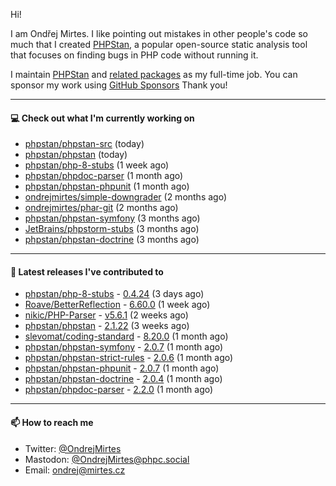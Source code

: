 Hi!

I am Ondřej Mirtes. I like pointing out mistakes in other people's code so much that I created [PHPStan](https://phpstan.org/), a popular open-source static analysis tool that focuses on finding bugs in PHP code without running it.

I maintain [PHPStan](https://github.com/phpstan/phpstan) and [related packages](https://github.com/phpstan/) as my full-time job. You can sponsor my work using [GitHub Sponsors](https://github.com/sponsors/ondrejmirtes) Thank you!

---

#### 💻 Check out what I'm currently working on

- [phpstan/phpstan-src](https://github.com/phpstan/phpstan-src) (today)
- [phpstan/phpstan](https://github.com/phpstan/phpstan) (today)
- [phpstan/php-8-stubs](https://github.com/phpstan/php-8-stubs) (1 week ago)
- [phpstan/phpdoc-parser](https://github.com/phpstan/phpdoc-parser) (1 month ago)
- [phpstan/phpstan-phpunit](https://github.com/phpstan/phpstan-phpunit) (1 month ago)
- [ondrejmirtes/simple-downgrader](https://github.com/ondrejmirtes/simple-downgrader) (2 months ago)
- [ondrejmirtes/phar-git](https://github.com/ondrejmirtes/phar-git) (2 months ago)
- [phpstan/phpstan-symfony](https://github.com/phpstan/phpstan-symfony) (3 months ago)
- [JetBrains/phpstorm-stubs](https://github.com/JetBrains/phpstorm-stubs) (3 months ago)
- [phpstan/phpstan-doctrine](https://github.com/phpstan/phpstan-doctrine) (3 months ago)

---

#### 🔭 Latest releases I've contributed to

- [phpstan/php-8-stubs](https://github.com/phpstan/php-8-stubs) - [0.4.24](https://github.com/phpstan/php-8-stubs/releases/tag/0.4.24) (3 days ago)
- [Roave/BetterReflection](https://github.com/Roave/BetterReflection) - [6.60.0](https://github.com/Roave/BetterReflection/releases/tag/6.60.0) (1 week ago)
- [nikic/PHP-Parser](https://github.com/nikic/PHP-Parser) - [v5.6.1](https://github.com/nikic/PHP-Parser/releases/tag/v5.6.1) (2 weeks ago)
- [phpstan/phpstan](https://github.com/phpstan/phpstan) - [2.1.22](https://github.com/phpstan/phpstan/releases/tag/2.1.22) (3 weeks ago)
- [slevomat/coding-standard](https://github.com/slevomat/coding-standard) - [8.20.0](https://github.com/slevomat/coding-standard/releases/tag/8.20.0) (1 month ago)
- [phpstan/phpstan-symfony](https://github.com/phpstan/phpstan-symfony) - [2.0.7](https://github.com/phpstan/phpstan-symfony/releases/tag/2.0.7) (1 month ago)
- [phpstan/phpstan-strict-rules](https://github.com/phpstan/phpstan-strict-rules) - [2.0.6](https://github.com/phpstan/phpstan-strict-rules/releases/tag/2.0.6) (1 month ago)
- [phpstan/phpstan-phpunit](https://github.com/phpstan/phpstan-phpunit) - [2.0.7](https://github.com/phpstan/phpstan-phpunit/releases/tag/2.0.7) (1 month ago)
- [phpstan/phpstan-doctrine](https://github.com/phpstan/phpstan-doctrine) - [2.0.4](https://github.com/phpstan/phpstan-doctrine/releases/tag/2.0.4) (1 month ago)
- [phpstan/phpdoc-parser](https://github.com/phpstan/phpdoc-parser) - [2.2.0](https://github.com/phpstan/phpdoc-parser/releases/tag/2.2.0) (1 month ago)

---

#### 📫 How to reach me

- Twitter: [@OndrejMirtes](https://twitter.com/ondrejmirtes)
- Mastodon: [@OndrejMirtes@phpc.social](https://phpc.social/@OndrejMirtes)
- Email: [ondrej@mirtes.cz](mailto:ondrej@mirtes.cz)

